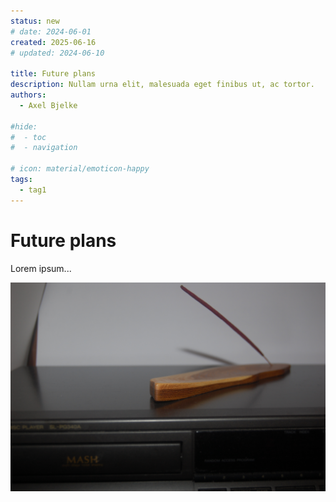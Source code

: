 ```yaml
---
status: new
# date: 2024-06-01
created: 2025-06-16
# updated: 2024-06-10

title: Future plans
description: Nullam urna elit, malesuada eget finibus ut, ac tortor.
authors:
  - Axel Bjelke

#hide:
#  - toc
#  - navigation

# icon: material/emoticon-happy
tags:
  - tag1
---
```


# Future plans

Lorem ipsum...

![The San Juan Mountains are beautiful!](DSC_2559.JPG "San Juan Mountains")